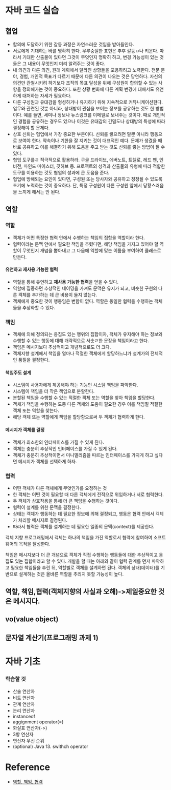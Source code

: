 # 자바 코드 실습


## 협업

- 합의에 도달하기 위한 갈등 과정은 자연스러운 것임을 받아들인다.
- 서로에게 기대하는 바를 명확히 한다. 무루숭실한 표현은 추후 갈등ㅁ나 키운다. 따라서 기대한 산출물이 있다면 그것이 무엇인지 명확히 하고, 변경 가능성이 있는 것들은 그 내용이 무엇인지 미리 알려주는 것이 좋다.
- 내 의견과 다른 의견, 원래 계획에서 달라진 상항들을 포용하려고 노력한다. 전문 분야, 경험, 개인적 목표가 다르기 때문에 다른 의견이 나오는 것은 당연하다. 자신의 의견만 관철시키려 하기보다 조직의 목표 달성을 위해 구성원이 합의할 수 있는 사항을 정의해가는 것이 중요하다. 또한 상황 변화에 따른 계획 변경에 대해서도 유연하게 대처하는 자세가 필요하다.
- 다른 구성원과 유대감을 형성하거나 유지하기 위해 지속적으로 커뮤니케이션한다. 업무와 관련된 것뿐 아니라, 상대방이 관심을 보이는 정보를 공유하는 것도 한 방법이다. 예를 들면, 세미나 정보나 뉴스링크를 이메일로 보내주는 것이다. 때로 개인적인 경험을 공유하는 경우도 있으나 이것은 유대감의 긴밀도나 상대방의 특성에 따라 결정해야 할 문제다.
- 상호 신뢰는 협업에서 가장 중요한 부분이다. 신뢰를 쌓으려면 말뿐 아니라 행동으로 보여야 한다. 약속이나 기한을 잘 지키는 것이 대표적인 예다. 문제가 생겼을 때 바로 공유하고 이를 해결하기 위해 도움을 주고 받는 것도 신뢰를 쌓는 방법이 될 수 있다.
- 협업 도구를ㄹ 적극적으로 활용하라. 구글 드라이브, 에버노트, 트렐로, 레드 펜, 인비전, 마인드 마이스터, 깃허브 등. 프로젝트의 성격과 산출물의 유형에 따라 적합한 도구를 이용하는 것도 협업의 성과에 큰 도움을 준다.
- 협업에 방해되는 요인이 있다면, 구성원 또는 당사자와 공유하고 정정될 수 있도록 초기에 노력하는 것이 중요하다. 단, 특정 구성원이 다른 구성원 앞에서 당황스러움을 느끼게 해서는 안 된다.


## 역할

### 역할
- 객체가 어떤 특정한 협력 안에서 수행하는 책임의 집합을 역할이라 한다.
- 협력이라는 문맥 안에서 필요한 책임을 추렸다면, 해당 책임을 가지고 있어야 할 역할이 무엇인지 개념을 뽑아내고 그 다음에 역할에 맞는 이름을 부여하여 클래스로 만든다.
#### 유연하고 재사용 가능한 협력
- 역할을 통해 유연하고 **재사용 가능한 협력**을 얻을 수 있다.
- 역할에 집중하면 추상적인 네이밍을 가져도 문맥은 유지가 되고, 비슷한 구현의 다른 객체를 추가하는 데 큰 비용이 들지 않는다.
- 객체에게 중요한 것이 행동임은 변함이 없다. 역할은 동일한 협력을 수행하는 객체들을 추상화할 수 있다.

### 책임
- 객체에 의해 정의되는 응집도 있는 행위의 집합이자, 객체가 유지해야 하는 정보와 수행할 수 있는 행동에 대해 개략적으로 서숫ㄹ한 문장을 책임이라고 한다.
- 책임은 메시지보다 추상적이고 개념적으로도 더 크다.
- 객체지향 설계에서 책임을 얼마나 적절한 객체에게 할당하느냐가 설계가의 전체적인 품질을 결정한다.
#### 책임주도 설계
- 시스템이 사용자에게 제공해야 하는 기능인 시스템 책임을 파악한다.
- 시스템이 책임을 더 작은 책임으로 분할한다.
- 분할된 책임을 수행할 수 있는 적절한 객체 또는 역할을 찾아 책임을 할당한다.
- 객체가 책임을 수행하는 도중 다른 객체의 도움이 필요한 경우 이를 책임질 적절한 객체 또는 역할을 찾는다.
- 해당 객체 또는 역할에게 책임을 할당함으로써 두 객체가 협력하게 한다.
#### 메시지가 객체를 결정
- 객체가 최소한의 인터페이스를 가질 수 있게 된다.
- 객체는 충분히 추상적인 인터페이스를 가질 수 있게 된다.
- 객체가 충분히 추상적이면서 미니멀리즘을 따르는 인터페이스를 가지게 하고 싶다면 메시지가 객체를 선택하게 하자.

### 협력
- 어떤 객체가 다른 객체에게 무엇인가를 요청하는 것
- 한 객체는 어떤 것이 필요할 때 다른 객체에게 전적으로 위임하거나 서로 협력한다.
- 두 객체가 상호작용을 통해 더 큰 책임을 수행하는 것이다.
- 협력이 설계를 위한 문맥을 결정한다.
- 상태는 객체가 행동하는 데 필요한 정보에 의해 결정되고, 행동은 협력 안에서 객체가 처리할 메시지로 결정된다.
- 따라서 협력은 객체를 설계하는 데 필요한 일종의 문맥(context)를 제공한다.


객체 지향 프로그래밍에서 객체는 하나의 책임을 가진 역할로서 협력에 참여하여 소프트웨어의 목적을 달성한다.

책임은 메시지보다 더 큰 개념으로 객체가 직접 수행하는 행동들에 대한 추상적이고 응집도 있는 집합이라고 할 수 있다. 개발을 할 때는 아래와 같이 협력 관계를 먼저 파악하고 필요한 책임들을 추린 뒤, 역할별로 객체를 설계하면 된다. 객체의 상태(데이터)를 기반으로 설계하는 것은 올바른 역할을 추리지 못할 가능성이 높다.






## 역할, 책임,협력(객체지향의 사실과 오해)->제일중요한 것은 메시지다.

## vo(value object)

## 문자열 계산기(프로그래밍 과제 1)


# 자바 기초

### 학습할 것
- 산술 연산자
- 비트 연산자
- 관계 연산자
- 논리 연산자
- instanceof
- aggignment operator(=)
- 화살표 연산자(->)
- 3항 연산자
- 연산자 우선 순위
- (optional) Java 13. swithch operator


# Reference
- [역할, 책임, 협력](https://velog.io/@ljinsk3/%EC%97%AD%ED%95%A0-%EC%B1%85%EC%9E%84-%ED%98%91%EB%A0%A5)